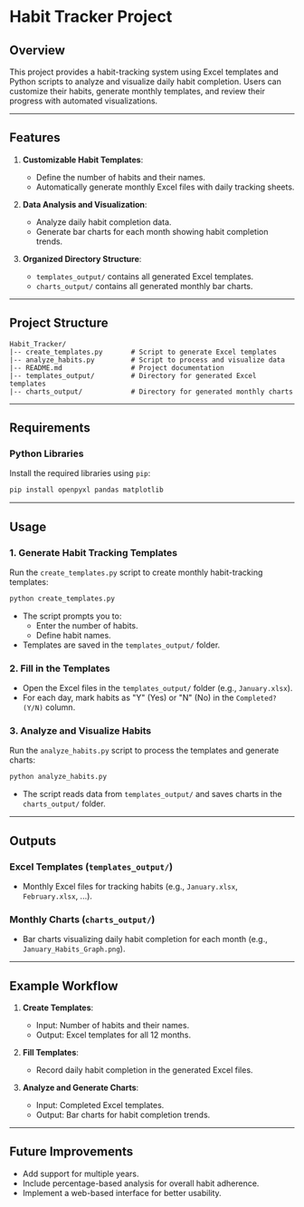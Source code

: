 # Habit Tracker Project

## Overview
This project provides a habit-tracking system using Excel templates and Python scripts to analyze and visualize daily habit completion. Users can customize their habits, generate monthly templates, and review their progress with automated visualizations.

---

## Features
1. **Customizable Habit Templates**:
   - Define the number of habits and their names.
   - Automatically generate monthly Excel files with daily tracking sheets.

2. **Data Analysis and Visualization**:
   - Analyze daily habit completion data.
   - Generate bar charts for each month showing habit completion trends.

3. **Organized Directory Structure**:
   - `templates_output/` contains all generated Excel templates.
   - `charts_output/` contains all generated monthly bar charts.

---

## Project Structure

```plaintext
Habit_Tracker/
|-- create_templates.py       # Script to generate Excel templates
|-- analyze_habits.py         # Script to process and visualize data
|-- README.md                 # Project documentation
|-- templates_output/         # Directory for generated Excel templates
|-- charts_output/            # Directory for generated monthly charts
```

---

## Requirements

### **Python Libraries**
Install the required libraries using `pip`:
```bash
pip install openpyxl pandas matplotlib
```

---

## Usage

### 1. Generate Habit Tracking Templates
Run the `create_templates.py` script to create monthly habit-tracking templates:
```bash
python create_templates.py
```
- The script prompts you to:
  - Enter the number of habits.
  - Define habit names.
- Templates are saved in the `templates_output/` folder.

### 2. Fill in the Templates
- Open the Excel files in the `templates_output/` folder (e.g., `January.xlsx`).
- For each day, mark habits as "Y" (Yes) or "N" (No) in the `Completed? (Y/N)` column.

### 3. Analyze and Visualize Habits
Run the `analyze_habits.py` script to process the templates and generate charts:
```bash
python analyze_habits.py
```
- The script reads data from `templates_output/` and saves charts in the `charts_output/` folder.

---

## Outputs

### **Excel Templates** (`templates_output/`)
- Monthly Excel files for tracking habits (e.g., `January.xlsx`, `February.xlsx`, ...).

### **Monthly Charts** (`charts_output/`)
- Bar charts visualizing daily habit completion for each month (e.g., `January_Habits_Graph.png`).

---

## Example Workflow

1. **Create Templates**:
   - Input: Number of habits and their names.
   - Output: Excel templates for all 12 months.

2. **Fill Templates**:
   - Record daily habit completion in the generated Excel files.

3. **Analyze and Generate Charts**:
   - Input: Completed Excel templates.
   - Output: Bar charts for habit completion trends.

---

## Future Improvements
- Add support for multiple years.
- Include percentage-based analysis for overall habit adherence.
- Implement a web-based interface for better usability.



